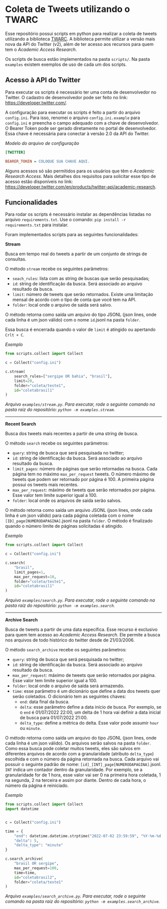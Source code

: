 # Coleta de Tweets utilizando o TWARC

Esse repositório possui scripts em python para realizar a coleta de tweets utilizando a biblioteca [TWARC](https://twarc-project.readthedocs.io/en/latest/). A biblioteca permite utilizar a versão mais nova da API do Twitter (v2), além de ter acesso aos recursos para quem tem o _Academic Access Research_. 

Os scripts de busca estão implementados na pasta `scripts/`. Na pasta `examples` existem exemplos de uso de cada um dos scripts. 

## Acesso à API do Twitter

Para executar os scripts é necessário ter uma conta de desenvolvedor no Twitter. O cadastro de desenvolvedor pode ser feito no link: https://developer.twitter.com/.

A configuração para executar os scripts é feito a partir do arquivo `config.ini`. Para isso, renomei o arquivo `config.ini.example` para `config.ini` e preencha o campo adequado com a chave de desenvolvedor. O Bearer Token pode ser gerado diretamente no portal de desenvolvedor. Essa chave é necessária para conectar à versão 2.0 da API do Twitter.

_Modelo do arquivo de configuração_

```ini
[TWITTER]

BEARER_TOKEN = COLOQUE SUA CHAVE AQUI.
```

Alguns acessos só são permitidos para os usuários que têm o _Academic Research Access_. Mais detalhes dos requisitos para solicitar esse tipo de acesso estão disponíveis no link: https://developer.twitter.com/en/products/twitter-api/academic-research. 

## Funcionalidades

Para rodar os scripts é necessário instalar as dependências listadas no arquivo `requirements.txt`. Use o comando: `pip install -r requirements.txt` para instalar.

Foram implementados scripts para as seguintes funcionalidades: 

**Stream**

Busca em tempo real do tweets a partir de um conjunto de strings de consultas. 

O método `stream` recebe os seguintes parâmetros: 

* `seach_rules`: lista com as string de buscas que serão pesquisadas;
* `id`: string de identificação da busca. Será associado ao arquivo resultado da busca.
* `limit`: número de tweets que serão retornados. Existe uma limitação mensal de acordo com o tipo de conta que você tem na API. 
* `folder`: local onde o arquivo de saída será salvo.

O método retorna como saída um arquivo do tipo JSONL (json lines, onde cada linha é um json válido) com o nome `id`.jsonl na pasta `folder`.

Essa busca é encerrada quando o valor de `limit` é atingido ou apertando `Crlt + C`.

_Exemplo_

```python
from scripts.collect import Collect

c = Collect("config.ini")

c.stream(
    search_rules=["sergipe OR bahia", "brasil"], 
    limit=20, 
    folder="coleta/teste1", 
    id="coletabrasil1"
)
```

_Arquivo `examples/stream.py`. Para executar, rode o seguinte comando na pasta raiz do repositório: `python -m examples.stream`._

---

**Recent Search**

Busca dos tweets mais recentes a partir de uma string de busca.

O método `search` recebe os seguintes parâmetros: 

* `query`: string de busca que será pesquisada no twitter;
* `id`: string de identificação da busca. Será associado ao arquivo resultado da busca.
* `limit_pages`: número de páginas que serão retornadas na busca. Cada página tem no máximo `max_per_request` tweets. O número máximo de tweets que podem ser retornado por página é 100. A primeira página possui os tweets mais recentes. 
* `max_per_request`: máximo de tweets que serão retornados por página. Esse valor tem limite superior igual a 100.
* `folder`: local onde os arquivos de saída serão salvos.

O método retorna como saída um arquivo JSONL (json lines, onde cada linha é um json válido) para cada página coletada  com o nome `[ID]_page[NUMERODAPAGINA]`.jsonl na pasta `folder`. O método é finalizado quando o número limite de páginas solicitadas é atingido.

_Exemplo_

```python
from scripts.collect import Collect

c = Collect("config.ini")

c.search(
    "brasil", 
    limit_pages=1, 
    max_per_request=10, 
    folder="coleta/teste1", 
    id="coletabrasil1"
)
```
_Arquivo `examples/search.py`. Para executar, rode o seguinte comando na pasta raiz do repositório: `python -m examples.search`._

---

**Archive Search**

Busca de tweets a partir de uma data específica. Esse recurso é exclusivo para quem tem acesso ao _Academic Access Research_. Ele permite a busca nos arquivos de todo histórico do twitter desde de 21/03/2006.

O método `search_archive` recebe os seguintes parâmetros: 

* `query`: string de busca que será pesquisada no twitter;
* `id`: string de identificação da busca. Será associado ao arquivo resultado da busca.
* `max_per_request`: máximo de tweets que serão retornados por página. Esse valor tem limite superior igual a 100.
* `folder`: local onde o arquivo de saída será armazendo.
* `time`: esse parâmetro é um dicionário que define a data dos tweets quer serão coletados. O dicionário tem as seguintes chaves:
    * `end`: data final da busca.
    * `delta`: esse parâmetro define a data início de busca. Por exemplo, se o `end` é 01/07/2022 22:00, um delta de 1 hora vai definir a data inicial de busca para 01/07/2022 21:00.
    * `delta_type`: define a métrica do delta. Esse valor pode assumir `hour` ou `minute`.

O método retorna como saída um arquivo do tipo JSONL (json lines, onde cada linha é um json válido). Os arquivos serão salvos na pasta `folder`. Como essa busca pode coletar muitos tweets, eles são salvos em diferentes arquivos de acordo com a granularidade (atributo `delta_type`) escolhida e com o número da página retornada na busca. Cada arquivo vai possuir o seguinte padrão de nome: `[id]_[INT]_page[NUMERODAPAGINA]`.jsonl. `INT` indica um contador dentro da granularidade. Por exemplo, se a granularidade for de 1 hora, esse valor vai ser 0 na primeira hora coletada, 1 na segunda, 2 na terceira e assim por diante. Dentro de cada hora, o número da página é reiniciado. 

_Exemplo_

```python
from scripts.collect import Collect
import datetime


c = Collect("config.ini")

time = {
    "end": datetime.datetime.strptime("2022-07-02 23:59:59", "%Y-%m-%d %H:%M:%S"), 
    "delta": 5, 
    "delta_type": "minute"
}

c.search_archive(
    "brasil OR sergipe", 
    max_per_request=100, 
    time=time, 
    id="coletabrasil2", 
    folder="coleta/teste1"
)
```
_Arquivo `examples/search_archive.py`. Para executar, rode o seguinte comando na pasta raiz do repositório: `python -m examples.search_archive`._
